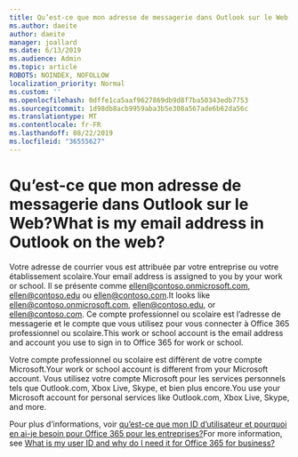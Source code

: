 ```yaml
---
title: Qu’est-ce que mon adresse de messagerie dans Outlook sur le Web
ms.author: daeite
author: daeite
manager: joallard
ms.date: 6/13/2019
ms.audience: Admin
ms.topic: article
ROBOTS: NOINDEX, NOFOLLOW
localization_priority: Normal
ms.custom: ''
ms.openlocfilehash: 0dffe1ca5aaf9627869db9d8f7ba50343edb7753
ms.sourcegitcommit: 1d98db8acb9959aba3b5e308a567ade6b62da56c
ms.translationtype: MT
ms.contentlocale: fr-FR
ms.lasthandoff: 08/22/2019
ms.locfileid: "36555627"
---
```

# <a name="what-is-my-email-address-in-outlook-on-the-web"></a><span data-ttu-id="3fc62-102">Qu’est-ce que mon adresse de messagerie dans Outlook sur le Web?</span><span class="sxs-lookup"><span data-stu-id="3fc62-102">What is my email address in Outlook on the web?</span></span>

<span data-ttu-id="3fc62-103">Votre adresse de courrier vous est attribuée par votre entreprise ou votre établissement scolaire.</span><span class="sxs-lookup"><span data-stu-id="3fc62-103">Your email address is assigned to you by your work or school.</span></span> <span data-ttu-id="3fc62-104">Il se présente comme ellen@contoso.onmicrosoft.com, ellen@contoso.edu ou ellen@contoso.com.</span><span class="sxs-lookup"><span data-stu-id="3fc62-104">It looks like ellen@contoso.onmicrosoft.com, ellen@contoso.edu, or ellen@contoso.com.</span></span> <span data-ttu-id="3fc62-105">Ce compte professionnel ou scolaire est l’adresse de messagerie et le compte que vous utilisez pour vous connecter à Office 365 professionnel ou scolaire.</span><span class="sxs-lookup"><span data-stu-id="3fc62-105">This work or school account is the email address and account you use to sign in to Office 365 for work or school.</span></span>

<span data-ttu-id="3fc62-106">Votre compte professionnel ou scolaire est différent de votre compte Microsoft.</span><span class="sxs-lookup"><span data-stu-id="3fc62-106">Your work or school account is different from your Microsoft account.</span></span> <span data-ttu-id="3fc62-107">Vous utilisez votre compte Microsoft pour les services personnels tels que Outlook.com, Xbox Live, Skype, et bien plus encore.</span><span class="sxs-lookup"><span data-stu-id="3fc62-107">You use your Microsoft account for personal services like Outlook.com, Xbox Live, Skype, and more.</span></span>

<span data-ttu-id="3fc62-108">Pour plus d’informations, voir [qu’est-ce que mon ID d’utilisateur et pourquoi en ai-je besoin pour Office 365 pour les entreprises?](https://support.office.com/article/37da662b-5da6-4b56-a091-2731b2ecc8b4)</span><span class="sxs-lookup"><span data-stu-id="3fc62-108">For more information, see [What is my user ID and why do I need it for Office 365 for business?](https://support.office.com/article/37da662b-5da6-4b56-a091-2731b2ecc8b4)</span></span>